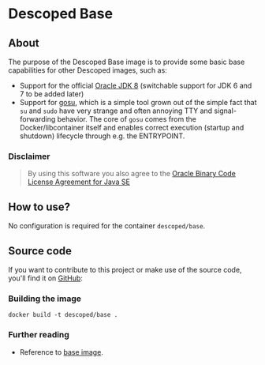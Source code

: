 # Descoped Base

## About

The purpose of the Descoped Base image is to provide some basic base capabilities for other Descoped images, such as:

* Support for the official [Oracle JDK 8](http://www.oracle.com/technetwork/java/javase/downloads/index.html) (switchable support for JDK 6 and 7 to be added later)
* Support for [gosu](https://github.com/tianon/gosu/blob/master/README.md), which is a simple tool grown out of the simple fact that `su` and `sudo` have very strange and often annoying TTY and signal-forwarding behavior. The core of `gosu` comes from the Docker/libcontainer itself and enables correct execution (startup and shutdown) lifecycle through e.g. the ENTRYPOINT.

### Disclaimer

> By using this software you also agree to the [Oracle Binary Code License Agreement for Java SE](http://www.oracle.com/technetwork/java/javase/terms/license/index.html)


## How to use?

No configuration is required for the container `descoped/base`.

## Source code

If you want to contribute to this project or make use of the source code, you'll find it on [GitHub](https://github.com/descoped/docker-base):


### Building the image

```
docker build -t descoped/base .
```


### Further reading

* Reference to [base image](https://hub.docker.com/_/ubuntu//).
